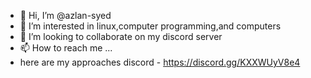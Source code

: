 - 👋 Hi, I’m @azlan-syed
- 👀 I’m interested in linux,computer programming,and computers
- 💞️ I’m looking to collaborate on my discord server
- 📫 How to reach me ...
- here are my approaches  discord - https://discord.gg/KXXWUyV8e4
